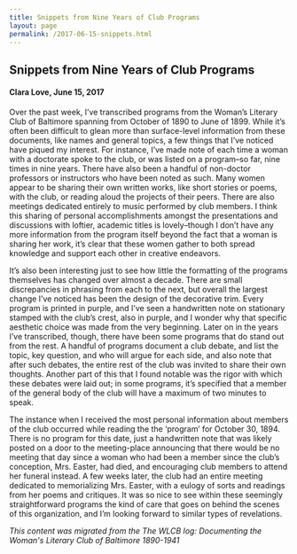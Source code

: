```yaml
---
title: Snippets from Nine Years of Club Programs
layout: page
permalink: /2017-06-15-snippets.html
---
```

<style>
    .container{
        font-size:1.4em;
    }
</style>

## Snippets from Nine Years of Club Programs
#### Clara Love, June 15, 2017

Over the past week, I’ve transcribed programs from the Woman’s Literary Club of Baltimore spanning from October of 1890 to June of 1899. While it’s often been difficult to glean more than surface-level information from these documents, like names and general topics, a few things that I’ve noticed have piqued my interest. For instance, I’ve made note of each time a woman with a doctorate spoke to the club, or was listed on a program–so far, nine times in nine years. There have also been a handful of non-doctor professors or instructors who have been noted as such. Many women appear to be sharing their own written works, like short stories or poems, with the club, or reading aloud the projects of their peers. There are also meetings dedicated entirely to music performed by club members. I think this sharing of personal accomplishments amongst the presentations and discussions with loftier, academic titles is lovely–though I don’t have any more information from the program itself beyond the fact that a woman is sharing her work, it’s clear that these women gather to both spread knowledge and support each other in creative endeavors.

It’s also been interesting just to see how little the formatting of the programs themselves has changed over almost a decade. There are small discrepancies in phrasing from each to the next, but overall the largest change I’ve noticed has been the design of the decorative trim. Every program is printed in purple, and I’ve seen a handwritten note on stationary stamped with the club’s crest, also in purple, and I wonder why that specific aesthetic choice was made from the very beginning.  Later on in the years I’ve transcribed, though, there have been some programs that do stand out from the rest. A handful of programs document a club debate, and list the topic, key question, and who will argue for each side, and also note that after such debates, the entire rest of the club was invited to share their own thoughts. Another part of this that I found notable was the rigor with which these debates were laid out; in some programs, it’s specified that a member of the general body of the club will have a maximum of two minutes to speak.

The instance when I received the most personal information about members of the club occurred while reading the the ‘program’ for October 30, 1894. There is no program for this date, just a handwritten note that was likely posted on a door to the meeting-place announcing that there would be no meeting that day since a woman who had been a member since the club’s conception, Mrs. Easter, had died, and encouraging club members to attend her funeral instead. A few weeks later, the club had an entire meeting dedicated to memorializing Mrs. Easter, with a eulogy of sorts and readings from her poems and critiques. It was so nice to see within these seemingly straightforward programs the kind of care that goes on behind the scenes of this organization, and I’m looking forward to similar types of revelations.

*This content was migrated from the The WLCB log: Documenting the Woman's Literary Club of Baltimore 1890-1941*